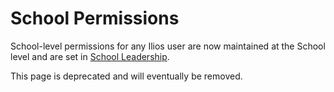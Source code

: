 # School Permissions

School-level permissions for any Ilios user are now maintained at the School level and are set in [School Leadership](https://iliosproject.gitbook.io/ilios-user-guide/schools/school-leadership).

This page is deprecated and will eventually be removed.



